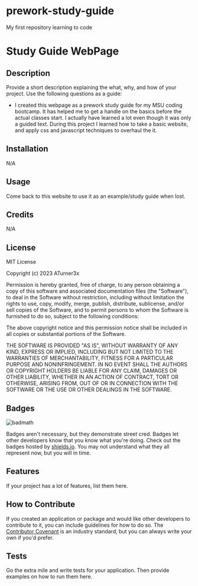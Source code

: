 # prework-study-guide
My first repository learning to code

# Study Guide WebPage

## Description

Provide a short description explaining the what, why, and how of your project. Use the following questions as a guide:

- I created this webpage as a prework study guide for my MSU coding bootcamp. It has helped me to get a handle on the basics before the actual classes start. I actually have learned a lot even though it was only a guided text. During this project I learned how to take a basic website, and apply css and javascript techniques to overhaul the it.


## Installation

N/A

## Usage

Come back to this website to use it as an example/study guide when lost.

## Credits

N/A

## License

MIT License

Copyright (c) 2023 ATurner3x

Permission is hereby granted, free of charge, to any person obtaining a copy
of this software and associated documentation files (the "Software"), to deal
in the Software without restriction, including without limitation the rights
to use, copy, modify, merge, publish, distribute, sublicense, and/or sell
copies of the Software, and to permit persons to whom the Software is
furnished to do so, subject to the following conditions:

The above copyright notice and this permission notice shall be included in all
copies or substantial portions of the Software.

THE SOFTWARE IS PROVIDED "AS IS", WITHOUT WARRANTY OF ANY KIND, EXPRESS OR
IMPLIED, INCLUDING BUT NOT LIMITED TO THE WARRANTIES OF MERCHANTABILITY,
FITNESS FOR A PARTICULAR PURPOSE AND NONINFRINGEMENT. IN NO EVENT SHALL THE
AUTHORS OR COPYRIGHT HOLDERS BE LIABLE FOR ANY CLAIM, DAMAGES OR OTHER
LIABILITY, WHETHER IN AN ACTION OF CONTRACT, TORT OR OTHERWISE, ARISING FROM,
OUT OF OR IN CONNECTION WITH THE SOFTWARE OR THE USE OR OTHER DEALINGS IN THE
SOFTWARE.


## Badges

![badmath](https://img.shields.io/github/languages/top/nielsenjared/badmath)

Badges aren't necessary, but they demonstrate street cred. Badges let other developers know that you know what you're doing. Check out the badges hosted by [shields.io](https://shields.io/). You may not understand what they all represent now, but you will in time.

## Features

If your project has a lot of features, list them here.

## How to Contribute

If you created an application or package and would like other developers to contribute to it, you can include guidelines for how to do so. The [Contributor Covenant](https://www.contributor-covenant.org/) is an industry standard, but you can always write your own if you'd prefer.

## Tests

Go the extra mile and write tests for your application. Then provide examples on how to run them here.